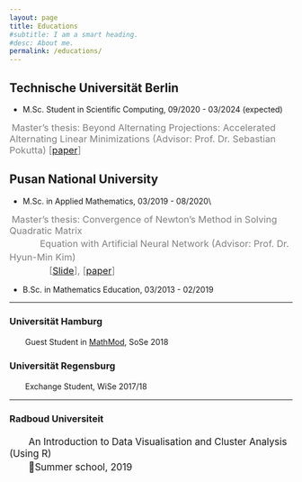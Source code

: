 ```yaml
---
layout: page
title: Educations
#subtitle: I am a smart heading.
#desc: About me.
permalink: /educations/
---
```


## Technische Universität Berlin
- M.Sc. Student in Scientific Computing, 09/2020 - 03/2024 (expected)

​	<span style="color:grey; font-size:16.5px">Master’s thesis: Beyond Alternating Projections: Accelerated Alternating Linear Minimizations (Advisor: Prof. Dr. Sebastian Pokutta)  \[[paper](/assets/file/garam_thesis_TU.pdf)\]


## Pusan National University

- M.Sc. in Applied Mathematics, 03/2019 - 08/2020\\

​	<span style="color:grey; font-size:16.5px">Master’s thesis: Convergence of Newton’s Method in Solving Quadratic Matrix <br>  　 　　Equation with Artificial Neural Network (Advisor: Prof. Dr. Hyun-Min Kim) 　<br> 　　 　　\[[Slide](/assets/file/master_slide.pdf)\], \[[paper](/assets/file/garam_thesis.pdf)\]</span>



- B.Sc. in Mathematics Education, 03/2013 - 02/2019
  <br>

---

### Universität Hamburg
　　Guest Student in [MathMod](http://www.mathmods.eu), SoSe 2018
### Universität Regensburg
　　Exchange Student, WiSe 2017/18

---

### Radboud Universiteit
<p style="font-size:17px">　　An Introduction to Data Visualisation and Cluster Analysis (Using R)<br>　　Summer school, 2019</p>
